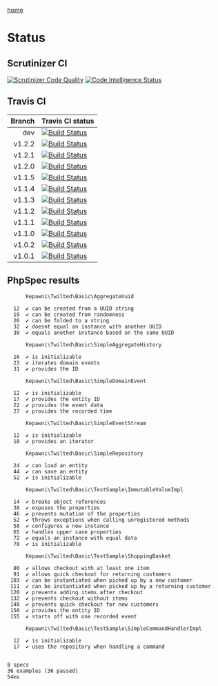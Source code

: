 [home](../README.md)

# Status

## Scrutinizer CI
[![Scrutinizer Code Quality](https://scrutinizer-ci.com/g/kepawni/twilted/badges/quality-score.png?b=master)](https://scrutinizer-ci.com/g/kepawni/twilted/?branch=master)
[![Code Intelligence Status](https://scrutinizer-ci.com/g/kepawni/twilted/badges/code-intelligence.svg?b=master)](https://scrutinizer-ci.com/code-intelligence)

## Travis CI
Branch | Travis CI status
-----: | :---
dev | [![Build Status](https://travis-ci.org/kepawni/twilted.svg?branch=dev)](https://travis-ci.org/kepawni/twilted)
v1.2.2 | [![Build Status](https://travis-ci.org/kepawni/twilted.svg?branch=v1.2.2)](https://travis-ci.org/kepawni/twilted)
v1.2.1 | [![Build Status](https://travis-ci.org/kepawni/twilted.svg?branch=v1.2.1)](https://travis-ci.org/kepawni/twilted)
v1.2.0 | [![Build Status](https://travis-ci.org/kepawni/twilted.svg?branch=v1.2.0)](https://travis-ci.org/kepawni/twilted)
v1.1.5 | [![Build Status](https://travis-ci.org/kepawni/twilted.svg?branch=v1.1.5)](https://travis-ci.org/kepawni/twilted)
v1.1.4 | [![Build Status](https://travis-ci.org/kepawni/twilted.svg?branch=v1.1.4)](https://travis-ci.org/kepawni/twilted)
v1.1.3 | [![Build Status](https://travis-ci.org/kepawni/twilted.svg?branch=v1.1.3)](https://travis-ci.org/kepawni/twilted)
v1.1.2 | [![Build Status](https://travis-ci.org/kepawni/twilted.svg?branch=v1.1.2)](https://travis-ci.org/kepawni/twilted)
v1.1.1 | [![Build Status](https://travis-ci.org/kepawni/twilted.svg?branch=v1.1.1)](https://travis-ci.org/kepawni/twilted)
v1.1.0 | [![Build Status](https://travis-ci.org/kepawni/twilted.svg?branch=v1.1.0)](https://travis-ci.org/kepawni/twilted)
v1.0.2 | [![Build Status](https://travis-ci.org/kepawni/twilted.svg?branch=v1.0.2)](https://travis-ci.org/kepawni/twilted)
v1.0.1 | [![Build Status](https://travis-ci.org/kepawni/twilted.svg?branch=v1.0.1)](https://travis-ci.org/kepawni/twilted)

## PhpSpec results

```
      Kepawni\Twilted\Basic\AggregateUuid

  12  ✔ can be created from a UUID string
  19  ✔ can be created from randomness
  26  ✔ can be folded to a string
  32  ✔ doesnt equal an instance with another UUID
  38  ✔ equals another instance based on the same UUID

      Kepawni\Twilted\Basic\SimpleAggregateHistory

  16  ✔ is initializable
  23  ✔ iterates domain events
  31  ✔ provides the ID

      Kepawni\Twilted\Basic\SimpleDomainEvent

  12  ✔ is initializable
  17  ✔ provides the entity ID
  22  ✔ provides the event data
  27  ✔ provides the recorded time

      Kepawni\Twilted\Basic\SimpleEventStream

  12  ✔ is initializable
  18  ✔ provides an iterator

      Kepawni\Twilted\Basic\SimpleRepository

  24  ✔ can load an entity
  44  ✔ can save an entity
  52  ✔ is initializable

      Kepawni\Twilted\Basic\TestSample\ImmutableValueImpl

  14  ✔ breaks object references
  38  ✔ exposes the properties
  46  ✔ prevents mutation of the properties
  52  ✔ throws exceptions when calling unregistered methods
  58  ✔ configures a new instance
  65  ✔ handles upper case properties
  72  ✔ equals an instance with equal data
  78  ✔ is initializable

      Kepawni\Twilted\Basic\TestSample\ShoppingBasket

  80  ✔ allows checkout with at least one item
  91  ✔ allows quick checkout for returning customers
 103  ✔ can be instantiated when picked up by a new customer
 111  ✔ can be instantiated when picked up by a returning customer
 120  ✔ prevents adding items after checkout
 132  ✔ prevents checkout without items
 140  ✔ prevents quick checkout for new customers
 150  ✔ provides the entity ID
 155  ✔ starts off with one recorded event

      Kepawni\Twilted\Basic\TestSample\SimpleCommandHandlerImpl

  12  ✔ is initializable
  17  ✔ uses the repository when handling a command


8 specs
36 examples (36 passed)
54ms
```
